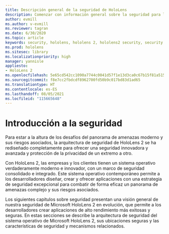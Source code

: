 ```yaml
---
title: Descripción general de la seguridad de HoloLens
description: Comenzar con información general sobre la seguridad para los dispositivos de realidad mixta de HoloLens
author: evmill
ms.author: v-evmill
ms.reviewer: tagran
ms.date: 6/30/2020
ms.topic: article
keywords: security, hololens, hololens 2, hololens2 security, security overview
ms.prod: hololens
ms.sitesec: library
ms.localizationpriority: high
manager: yannisle
appliesto:
- HoloLens 2
ms.openlocfilehash: 5e65cd542cc1090a7744c0041d57f1e13d3ca0c67b15f81a515f8e3040438aca
ms.sourcegitcommit: f8e7cc2fbdcdf8962700fd50b9c017bd83d1ad65
ms.translationtype: HT
ms.contentlocale: es-ES
ms.lasthandoff: 08/05/2021
ms.locfileid: "115665648"
---
```

# <a name="security-overview"></a>Introducción a la seguridad

Para estar a la altura de los desafíos del panorama de amenazas moderno y sus riesgos asociados, la arquitectura de seguridad de HoloLens 2 se ha rediseñado completamente para ofrecer una seguridad innovadora y avanzada y protección de la privacidad de un extremo a otro.

Con HoloLens 2, las empresas y los clientes tienen un sistema operativo verdaderamente moderno e innovador, con un marco de seguridad consolidado e integrado. Este sistema operativo contemporáneo permite a los desarrolladores diseñar, crear y ofrecer aplicaciones con una estrategia de seguridad excepcional para combatir de forma eficaz un panorama de amenazas complejo y sus riesgos asociados. 

Los siguientes capítulos sobre seguridad presentan una visión general de nuestra seguridad de Microsoft HoloLens 2 en evolución, que permite a los desarrolladores crear aplicaciones de alto rendimiento más exitosas y seguras. En estas secciones se describe la arquitectura de seguridad del sistema operativo de Microsoft HoloLens 2, sus ubicaciones seguras y las características de seguridad y mecanismos relacionados.
